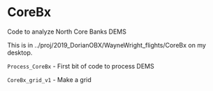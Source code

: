 # CoreBx
Code to analyze North Core Banks DEMS

This is in ../proj/2019_DorianOBX/WayneWright_flights/CoreBx on my desktop.

`Process_CoreBx` - First bit of code to process DEMS

`CoreBx_grid_v1` - Make a grid
